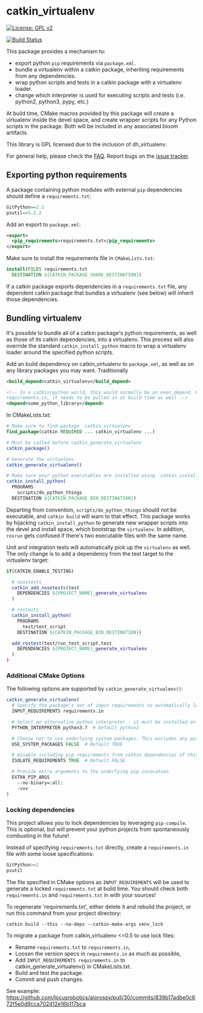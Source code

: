 # catkin_virtualenv

[![License: GPL v2](https://img.shields.io/badge/License-GPL%20v2-blue.svg)](https://www.gnu.org/licenses/old-licenses/gpl-2.0.en.html)

[![Build Status](https://travis-ci.org/locusrobotics/catkin_virtualenv.svg?branch=master)](https://travis-ci.org/locusrobotics/catkin_virtualenv)

This package provides a mechanism to:

- export python `pip` requirements via `package.xml`.
- bundle a virtualenv within a catkin package, inheriting requirements from any dependencies.
- wrap python scripts and tests in a catkin package with a virtualenv loader.
- change which interpreter is used for executing scripts and tests (i.e. python2, python3, pypy, etc.)

At build time, CMake macros provided by this package will create a virtualenv inside the devel space, and create
wrapper scripts for any Python scripts in the package. Both will be included in any associated bloom artifacts.

This library is GPL licensed due to the inclusion of dh_virtualenv.

For general help, please check the [FAQ](http://answers.ros.org/questions/tags:catkin_virtualenv). Report bugs on the [issue tracker](https://github.com/locusrobotics/catkin_virtualenv/issues).

## Exporting python requirements

A package containing python modules with external `pip` dependencies should define a `requirements.txt`:

```python
GitPython==2.1
psutil==5.2.2
```

Add an export to `package.xml`:

```xml
<export>
  <pip_requirements>requirements.txt</pip_requirements>
</export>
```

Make sure to install the requirements file in `CMakeLists.txt`:

```cmake
install(FILES requirements.txt
  DESTINATION ${CATKIN_PACKAGE_SHARE_DESTINATION})
```

If a catkin package exports dependencies in a `requirements.txt` file, any dependent catkin package that bundles a virtualenv (see below) will inherit those dependencies.



## Bundling virtualenv

It's possible to bundle all of a catkin package's python requirements, as well as those of its catkin dependencies,
into a virtualenv. This process will also override the standard `catkin_install_python` macro to wrap a virtualenv
loader around the specified python scripts.

Add an build dependency on catkin_virtualenv to `package.xml`, as well as on any library packages you may want. Traditionally

```xml
<build_depend>catkin_virtualenv</build_depend>

<!-- In a catkin/python world, this would normally be an exec_depend. However, if `some_python_library` exports
requirements.in, it needs to be pulled in at build time as well -->
<depend>some_python_library</depend>
```

In CMakeLists.txt:

```cmake
# Make sure to find-package `catkin_virtualenv`
find_package(catkin REQUIRED ... catkin_virtualenv ...)

# Must be called before catkin_generate_virtualenv
catkin_package()

# Generate the virtualenv
catkin_generate_virtualenv()

# Make sure your python executables are installed using `catkin_install_python`:
catkin_install_python(
  PROGRAMS
    scripts/do_python_things
  DESTINATION ${CATKIN_PACKAGE_BIN_DESTINATION})
```

Departing from convention, `scripts/do_python_things` should not be executable, and `catkin build` will warn to that effect.
This package works by hijacking `catkin_install_python` to generate new wrapper scripts into the devel and install space,
which bootstrap the `virtualenv`. In addition, `rosrun` gets confused if there's two executable files with the same name.

Unit and integration tests will automatically pick up the `virtualenv` as well. The only change is to add a dependency
from the test target to the virtualenv target:

```cmake
if(CATKIN_ENABLE_TESTING)

  # nosetests
  catkin_add_nosetests(test
    DEPENDENCIES ${PROJECT_NAME}_generate_virtualenv
  )

  # rostests
  catkin_install_python(
    PROGRAMS
      test/test_script
    DESTINATION ${CATKIN_PACKAGE_BIN_DESTINATION})

  add_rostest(test/run_test_script.test
    DEPENDENCIES ${PROJECT_NAME}_generate_virtualenv
  )
)
```

### Additional CMake Options

The following options are supported by `catkin_generate_virtualenv()`:

```cmake
catkin_generate_virtualenv(
  # Specify the package's set of input requirements to automatically lock
  INPUT_REQUIREMENTS requirements.in

  # Select an alternative python interpreter - it must be installed on the system.
  PYTHON_INTERPRETER python3.7  # Default python2

  # Choose not to use underlying system packages. This excludes any python packages installed by apt or system-pip from the environment.
  USE_SYSTEM_PACKAGES FALSE  # Default TRUE

  # Disable including pip requirements from catkin dependencies of this package.
  ISOLATE_REQUIREMENTS TRUE  # Default FALSE

  # Provide extra arguments to the underlying pip invocation
  EXTRA_PIP_ARGS
    --no-binary=:all:
    -vvv
)
```

### Locking dependencies

This project allows you to lock dependencies by leveraging `pip-compile`. This is optional, but will prevent your
python projects from spontaneously combusting in the future!

Instead of specifying `requirements.txt` directly, create a `requirements.in` file with some loose specifications:

```python
GitPython>=2
psutil
```

The file specified in CMake options as `INPUT_REQUIREMENTS` will be used to generate a locked `requirements.txt`
at build time. You should check both `requirements.in` and `requirements.txt` in with your sources!

To regenerate 'requirements.txt', either delete it and rebuild the project, or run this command from your project directory:

`catkin build --this --no-deps --catkin-make-args venv_lock`

To migrate a package from catkin_virtualenv <=0.5 to use lock files:

- Rename `requirements.txt` to `requirements.in`,
- Loosen the version specs in `requirements.in` as much as possible,
- Add `INPUT_REQUIREMENTS requirements.in` to catkin_generate_virtualenv() in CMakeLists.txt.
- Build and test the package.
- Commit and push changes.

See example: https://github.com/locusrobotics/aiorospy/pull/30/commits/839b17adbe0c672f5e0d9cca702d12e16b117bca
